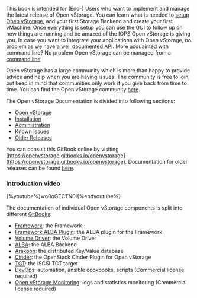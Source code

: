 This book is intended for (End-) Users who want to implement and manage the latest release of Open vStorage. You can learn what is needed to [setup Open vStorage](Installation/README.md), add your first Storage Backend and create your first vMachine. Once everything is setup you can use the GUI to follow up on how things are running and be amazed of the IOPS Open vStorage is giving you. In case you want to integrate your applications with Open vStorage, no problem as we have [a well documented API](Administration/usingtheapi/README.md). More acquainted with command line? No problem Open vStorage can be managed from a [command line](Administration/usingthecli/README.md).


Open vStorage has a large community which is more than happy to provide
advice and help when you are having issues. The community is free to
join, but keep in mind that communities only work if you give back from
time to time. You can find the Open vStorage community
[here](https://groups.google.com/forum/#!forum/open-vstorage).

The Open vStorage Documentation is divided into following sections:
* [Open vStorage](Openvstorage/README.md)
* [Installation](Installation/README.md)
* [Administration](Administration/README.md)
* [Known Issues](knownissues.md)
* [Older Releases](olderreleases.md)

You can consult this GitBook online by visiting [https://openvstorage.gitbooks.io/openvstorage](https://openvstorage.gitbooks.io/openvstorage). Documentation for older releases can be found [here](olderreleases.md).


### Introduction video
{%youtube%}wo0oGECTN0I{%endyoutube%}



The documentation of individual Open vStorage components is split into different [GitBooks](https://www.gitbook.com/@openvstorage):
* [Framework](https://openvstorage.gitbooks.io/framework/): the Framework
* [Framework ALBA Plugin](https://openvstorage.gitbooks.io/framework-alba-plugin/): the ALBA plugin for the Framework
* [Volume Driver](https://openvstorage.gitbooks.io/volumedriver/): the Volume Driver
* [ALBA](https://openvstorage.gitbooks.io/alba/): the ALBA Backend
* [Arakoon](https://openvstorage.gitbooks.io/arakoon/): the distributed Key/Value database
* [Cinder](https://openvstorage.gitbooks.io/cinder/): the OpenStack Cinder Plugin for Open vStorage
* [TGT](https://openvstorage.gitbooks.io/tgt/): the iSCSI TGT target
* [DevOps](https://openvstorage.gitbooks.io/devops/): automation, ansible cookbooks, scripts (Commercial license required)
* [Open vStorage Monitoring](https://openvstorage.gitbooks.io/ovs-monitoring/): logs and statistics monitoring (Commercial license required)
